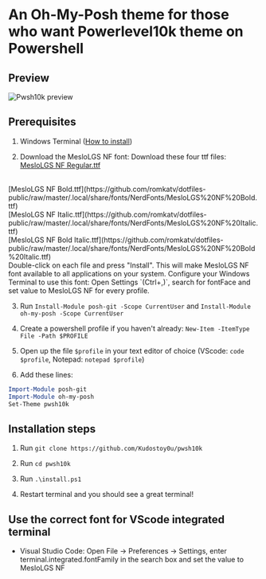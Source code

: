 # An Oh-My-Posh theme for those who want Powerlevel10k theme on Powershell

## Preview

![Pwsh10k preview](https://i.ibb.co/DGGY219/pwsh10k.png)

## Prerequisites

1. Windows Terminal ([How to install](https://docs.microsoft.com/en-us/windows/terminal/get-started "Install Windows Terminal"))

2. Download the MesloLGS NF font:
Download these four ttf files:
[MesloLGS NF Regular.ttf](https://github.com/romkatv/dotfiles-public/raw/master/.local/share/fonts/NerdFonts/MesloLGS%20NF%20Regular.ttf)
<br>
[MesloLGS NF Bold.ttf](https://github.com/romkatv/dotfiles-public/raw/master/.local/share/fonts/NerdFonts/MesloLGS%20NF%20Bold.ttf)
<br>
[MesloLGS NF Italic.ttf](https://github.com/romkatv/dotfiles-public/raw/master/.local/share/fonts/NerdFonts/MesloLGS%20NF%20Italic.ttf)
<br>
[MesloLGS NF Bold Italic.ttf](https://github.com/romkatv/dotfiles-public/raw/master/.local/share/fonts/NerdFonts/MesloLGS%20NF%20Bold%20Italic.ttf)
<br>
Double-click on each file and press "Install". This will make MesloLGS NF font available to all applications on your system. Configure your Windows Terminal to use this font:
Open Settings  `(Ctrl+,)`, search for fontFace and set value to MesloLGS NF for every profile.

3. Run `Install-Module posh-git -Scope CurrentUser` and `Install-Module oh-my-posh -Scope CurrentUser`

4. Create a powershell profile if you haven't already: `New-Item -ItemType File -Path $PROFILE`

5. Open up the file `$profile` in your text editor of choice (VScode: `code $profile`, Notepad: `notepad $profile`)

6. Add these lines: 

```powershell
Import-Module posh-git
Import-Module oh-my-posh
Set-Theme pwsh10k
```

## Installation steps

1. Run `git clone https://github.com/Kudostoy0u/pwsh10k`

2. Run `cd pwsh10k`

3. Run `.\install.ps1`

4. Restart terminal and you should see a great terminal!

## Use the correct font for VScode integrated terminal

* Visual Studio Code: Open File → Preferences → Settings, enter terminal.integrated.fontFamily in the search box and set the value to MesloLGS NF
